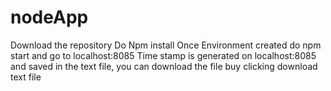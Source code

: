# nodeApp
Download the repository
Do Npm install
Once Environment created do npm start and go to localhost:8085
Time stamp is generated on localhost:8085 and saved in the text file, you can download the file buy clicking download text file
